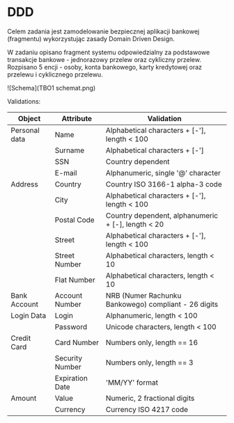 # DDD

Celem zadania jest zamodelowanie bezpiecznej aplikacji bankowej (fragmentu) wykorzystując zasady Domain Driven Design.

W zadaniu opisano fragment systemu odpowiedzialny za podstawowe transakcje bankowe - jednorazowy przelew oraz cykliczny przelew. Rozpisano 5 encji - osoby, konta bankowego, karty kredytowej oraz przelewu i cyklicznego przelewu.

![Schema](TBO1 schemat.png)

Validations:

| Object        | Attribute       | Validation                                           |
|---------------|-----------------|------------------------------------------------------|
| Personal data | Name            | Alphabetical characters + [-'], length < 100         |
|               | Surname         | Alphabetical characters + [-']                       |
|               | SSN             | Country dependent                                    |
|               | E-mail          | Alphanumeric, single '@' character                   |
| Address       | Country         | Country ISO 3166-1 alpha-3 code                      |
|               | City            | Alphabetical characters + [-'], length < 100         |
|               | Postal Code     | Country dependent, alphanumeric + [-], length < 20   |
|               | Street          | Alphabetical characters + [-'], length < 100         |
|               | Street Number   | Alphabetical characters, length < 10                 |
|               | Flat Number     | Alphabetical characters, length < 10                 |
| Bank Account  | Account Number  | NRB (Numer Rachunku Bankowego) compliant - 26 digits |
| Login Data    | Login           | Alphanumeric, length < 100                           |
|               | Password        | Unicode characters, length < 100                     |
| Credit Card   | Card Number     | Numbers only, length == 16                           |
|               | Security Number | Numbers only, length == 3                            |
|               | Expiration Date | 'MM/YY' format                                       |
| Amount        | Value           | Numeric, 2 fractional digits                         |
|               | Currency        | Currency ISO 4217 code                               |